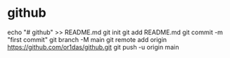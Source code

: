 # github
echo "# github" >> README.md
git init
git add README.md
git commit -m "first commit"
git branch -M main
git remote add origin https://github.com/or1das/github.git
git push -u origin main
